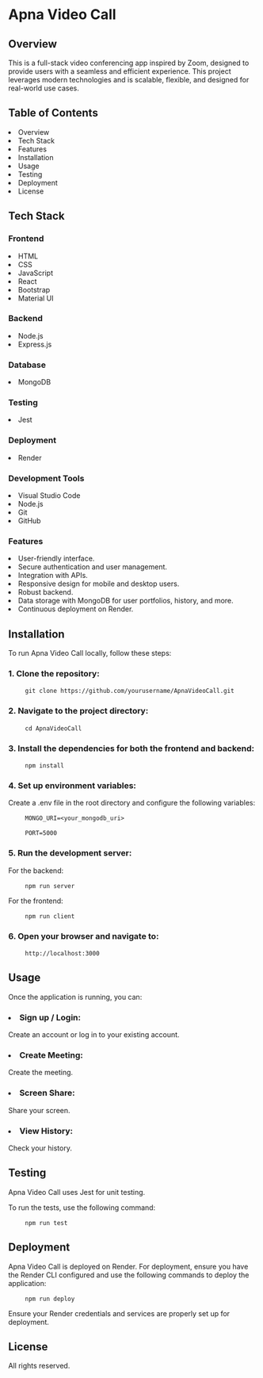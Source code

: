 <h1>Apna Video Call</h1>
<h2>Overview</h2>
This is a full-stack video conferencing app inspired by Zoom, designed to provide users with a seamless and efficient experience. This project leverages modern technologies and is scalable, flexible, and designed for real-world use cases.

<h2>Table of Contents</h2>
<li>Overview</li>
<li>Tech Stack</li>
<li>Features</li>
<li>Installation</li>
<li>Usage</li>
<li>Testing</li>
<li>Deployment</li>
<li>License</li>
<h2>Tech Stack</h2>
<h3>Frontend</h3>
<li>HTML</li>
<li>CSS</li>
<li>JavaScript</li>
<li>React</li>
<li>Bootstrap</li>
<li>Material UI</li>
<h3>Backend</h3>
<li>Node.js</li>
<li>Express.js</li>
<h3>Database</h3>
<li>MongoDB</li>
<h3>Testing</h3>
<li>Jest</li>
<h3>Deployment</h3>
<li>Render</li>
<h3>Development Tools</h3>
<li>Visual Studio Code</li>
<li>Node.js</li>
<li>Git</li>
<li>GitHub</li>
<h3>Features</h3>
<li>User-friendly interface.</li>
<li>Secure authentication and user management.</li>
<li>Integration with APIs.</li>
<li>Responsive design for mobile and desktop users.</li>
<li>Robust backend.</li>
<li>Data storage with MongoDB for user portfolios, history, and more.</li>
<li>Continuous deployment on Render.</li>
<h2>Installation</h2>
To run Apna Video Call locally, follow these steps:

<h3>1. Clone the repository:</h3>

<div class="bg-light p-3 rounded border">
  <pre class="mb-0">
    <code>git clone https://github.com/yourusername/ApnaVideoCall.git</code></pre>
</div>

<h3>2. Navigate to the project directory:</h3>

<div class="bg-light p-3 rounded border">
  <pre class="mb-0">
    <code>cd ApnaVideoCall</code></pre>
</div>

<h3>3. Install the dependencies for both the frontend and backend:</h3>

<div class="bg-light p-3 rounded border">
  <pre class="mb-0">
    <code>npm install</code></pre>
</div>
<h3>4. Set up environment variables:</h3>

Create a .env file in the root directory and configure the following variables:

<div class="bg-light p-3 rounded border">
  <pre class="mb-0">
    <code>MONGO_URI=&lt;your_mongodb_uri&gt;</code></pre>
</div>
<div class="bg-light p-3 rounded border">
  <pre class="mb-0">
    <code>PORT=5000</code></pre>
</div>

<h3>5. Run the development server:</h3>

For the backend:

<div class="bg-light p-3 rounded border">
  <pre class="mb-0">
    <code>npm run server</code></pre>
</div>
For the frontend:

<div class="bg-light p-3 rounded border">
  <pre class="mb-0">
    <code>npm run client</code></pre>
</div>
<h3>6. Open your browser and navigate to:</h3>

<div class="bg-light p-3 rounded border">
  <pre class="mb-0">
    <code>http://localhost:3000</code></pre>
</div>
<h2>Usage</h2>
Once the application is running, you can:

<h3><li>Sign up / Login:</h3>Create an account or log in to your existing account.</li>
<h3><li>Create Meeting:</h3> Create the meeting.</li>
<h3><li>Screen Share:</h3> Share your screen.</li>
<h3><li>View History:</h3> Check your history.</li>
<h2>Testing</h2>
Apna Video Call uses Jest for unit testing.

To run the tests, use the following command:

<div class="bg-light p-3 rounded border">
  <pre class="mb-0">
    <code>npm run test</code></pre>
</div>
<h2>Deployment</h2>
Apna Video Call is deployed on Render. For deployment, ensure you have the Render CLI configured and use the following commands to deploy the application:

<div class="bg-light p-3 rounded border">
  <pre class="mb-0">
    <code>npm run deploy</code></pre>
</div>
Ensure your Render credentials and services are properly set up for deployment.

<h2>License</h2>
All rights reserved.
